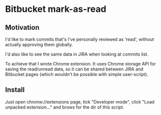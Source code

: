 # Bitbucket mark-as-read

## Motivation

I'd like to mark commits that's I've personally reviewed as 'read',
without actually approving them globally.

I'd also like to see the same data in JIRA when looking at commits list.

To achieve that I wrote Chrome extension.  It uses Chrome storage API
for saving the read/unread data, so it can be shared between JIRA and
Bitbucket pages (which wouldn't be possible with simple user-script).

## Install

Just open chrome://extensions page, tick "Developer mode",
click "Load unpacked extension..." and brows for the dir of this script.
